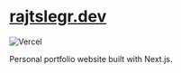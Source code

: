 # <a href="https://rajtslegr.dev/">rajtslegr.dev</a>

![Vercel](https://therealsujitk-vercel-badge.vercel.app/?app=rajtslegr-com-git-main-rajcep)

Personal portfolio website built with Next.js.
